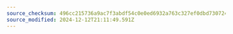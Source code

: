 ```yaml
---
source_checksum: 496cc215736a9ac7f3abdf54c0e0ed6932a763c327ef0dbd730724a5aa71df57
source_modified: 2024-12-12T21:11:49.591Z
---
```


